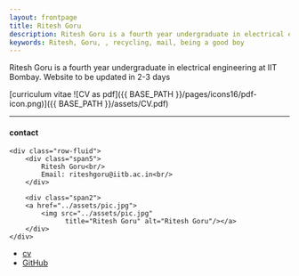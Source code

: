 ```yaml
---
layout: frontpage
title: Ritesh Goru
description: Ritesh Goru is a fourth year undergraduate in electrical engineering at IIT Bombay. 
keywords: Ritesh, Goru, , recycling, mail, being a good boy
---
```


Ritesh Goru is a fourth year undergraduate in electrical engineering at IIT Bombay. Website to be updated in 2-3 days

[curriculum vitae ![CV as pdf]({{ BASE_PATH }}/pages/icons16/pdf-icon.png)]({{ BASE_PATH }}/assets/CV.pdf)<br/>


---


<div class="container">
<h4><a name="contact"></a>contact</h4>

    <div class="row-fluid">
        <div class="span5">
            Ritesh Goru<br/>
            Email: riteshgoru@iitb.ac.in<br/>
        </div>

        <div class="span2">
        <a href="../assets/pic.jpg">
            <img src="../assets/pic.jpg"
                  title="Ritesh Goru" alt="Ritesh Goru"/></a>
        </div>
    </div>
</div>

<div class="navbar">
  <div class="navbar-inner">
      <ul class="nav">
          <li><a href="{{ BASE_PATH }}/assets/CV1.pdf">cv</a></li>
          <li><a href="https://github.com/BlackWingedKing">GitHub</a></li>
          <!-- <li><a href="https://twitter.com/dog_feelings">Twitter (@dog_feelings)</a></li> -->
      </ul>
  </div>
</div>